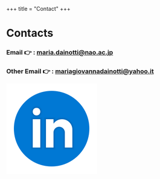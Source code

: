+++
title = "Contact"
+++
# Contacts
### Email 👉 : maria.dainotti@nao.ac.jp

### Other Email 👉 : mariagiovannadainotti@yahoo.it

 [![Linkedin](/assets/Linkedin.svg#badge)](https://www.linkedin.com/in/maria-giovanna-dainotti-52392049/)

